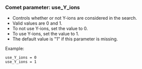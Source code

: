 ### Comet parameter: use_Y_ions

- Controls whether or not Y-ions are considered in the search.
- Valid values are 0 and 1.
- To not use Y-ions, set the value to 0.
- To use Y-ions, set the value to 1.
- The default value is "1" if this parameter is missing.

Example:
```
use_Y_ions = 0
use_Y_ions = 1
```
